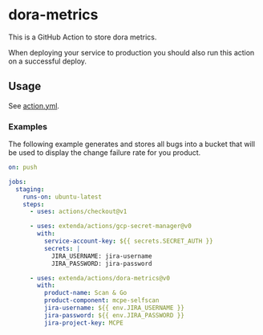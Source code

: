 # dora-metrics

This is a GitHub Action to store dora metrics.

When deploying your service to production you should also run this action on a successful deploy.

## Usage

See [action.yml](action.yml).

### Examples

The following example generates and stores all bugs into a bucket that will be used to display the change failure rate for you product.

```yaml
on: push

jobs:
  staging:
    runs-on: ubuntu-latest
    steps:
      - uses: actions/checkout@v1

      - uses: extenda/actions/gcp-secret-manager@v0
        with:
          service-account-key: ${{ secrets.SECRET_AUTH }}
          secrets: |
            JIRA_USERNAME: jira-username
            JIRA_PASSWORD: jira-password

      - uses: extenda/actions/dora-metrics@v0
        with:
          product-name: Scan & Go
          product-component: mcpe-selfscan
          jira-username: ${{ env.JIRA_USERNAME }}
          jira-password: ${{ env.JIRA_PASSWORD }}
          jira-project-key: MCPE
```
